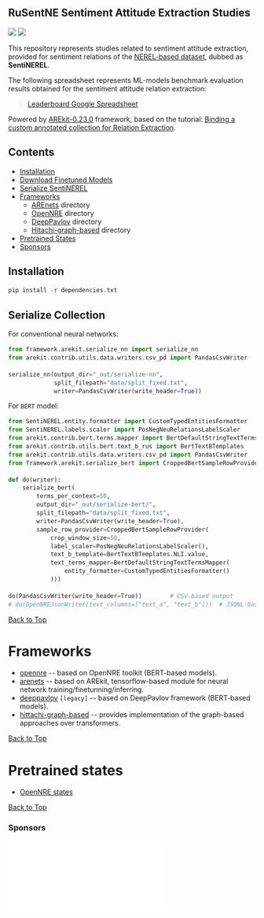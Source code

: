 ## RuSentNE Sentiment Attitude Extraction Studies

![](https://img.shields.io/badge/Python-3.6-brightgreen.svg)
![](https://img.shields.io/badge/AREkit-0.23.0-orange.svg)

This repository represents studies related to sentiment attitude extraction, provided for 
sentiment relations of the [NEREL-based dataset](https://github.com/nerel-ds/nerel), dubbed as **SentiNEREL**.

The following spreadsheet represents ML-models benchmark evaluation results
obtained for the sentiment attitude relation extraction:

> [Leaderboard Google Spreadsheet](https://docs.google.com/spreadsheets/d/1o4VVZZNraO_-dr-WnGU8LM2aEjTp8KjZhFmTab5e5DM/edit?usp=sharing)

Powered by [AREkit-0.23.0](https://github.com/nicolay-r/AREkit) framework, based on the tutorial:
[Binding a custom annotated collection for Relation Extraction](https://nicolay-r.github.io/blog/articles/2022-08/arekit-collection-bind).

## Contents

* [Installation](#installation)
* [Download Finetuned Models](#download-finetuned-models)
* [Serialize SentiNEREL](#serialize-collection)
* [Frameworks](#frameworks)
    * [AREnets](framework/arenets) directory
    * [OpenNRE](framework/opennre) directory
    * [DeepPavlov](framework/deeppavlov) directory
    * [Hitachi-graph-based](framework/hitachi_graph) directory
* [Pretrained States](#pretrained-states)
* [Sponsors](#sponsors)

## Installation

```python
pip install -r dependencies.txt
```

## Serialize Collection

For conventional neural networks:
```python
from framework.arekit.serialize_nn import serialize_nn
from arekit.contrib.utils.data.writers.csv_pd import PandasCsvWriter

serialize_nn(output_dir="_out/serialize-nn", 
             split_filepath="data/split_fixed.txt", 
             writer=PandasCsvWriter(write_header=True))
```

For `BERT` model:
```python
from SentiNEREL.entity.formatter import CustomTypedEntitiesFormatter
from SentiNEREL.labels.scaler import PosNegNeuRelationsLabelScaler
from arekit.contrib.bert.terms.mapper import BertDefaultStringTextTermsMapper
from arekit.contrib.utils.bert.text_b_rus import BertTextBTemplates
from arekit.contrib.utils.data.writers.csv_pd import PandasCsvWriter
from framework.arekit.serialize_bert import CroppedBertSampleRowProvider, serialize_bert

def do(writer):
    serialize_bert(
        terms_per_context=50,
        output_dir="_out/serialize-bert/",
        split_filepath="data/split_fixed.txt",
        writer=PandasCsvWriter(write_header=True),
        sample_row_provider=CroppedBertSampleRowProvider(
            crop_window_size=50,
            label_scaler=PosNegNeuRelationsLabelScaler(),
            text_b_template=BertTextBTemplates.NLI.value,
            text_terms_mapper=BertDefaultStringTextTermsMapper(
                entity_formatter=CustomTypedEntitiesFormatter()
            )))

do(PandasCsvWriter(write_header=True))        # CSV-based output
# do(OpenNREJsonWriter(text_columns=["text_a", "text_b"]))  # JSONL-based output
```

[Back to Top](#contents)

# Frameworks
   
* [opennre](framework/opennre/) -- based on OpenNRE toolkit (BERT-based models).
* [arenets](framework/arenets/) -- based on AREkit, tensorflow-based module 
for neural network training/finetunning/inferring.
* [deeppavlov](framework/deeppavlov/) `[legacy]` -- based on DeepPavlov framework (BERT-based models).
* [hittachi-graph-based](framework/hitachi_graph/) -- provides implementation of the graph-based 
approaches over transformers.

[Back to Top](#contents)

# Pretrained states
* [OpenNRE states](framework/opennre/)

[Back to Top](#contents)

### Sponsors

<p align="left">
    <img src="data/images/logo_msu.png"/>
</p>
